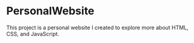 # PersonalWebsite
This project is a personal website I created to explore more about HTML, CSS, and JavaScript.
